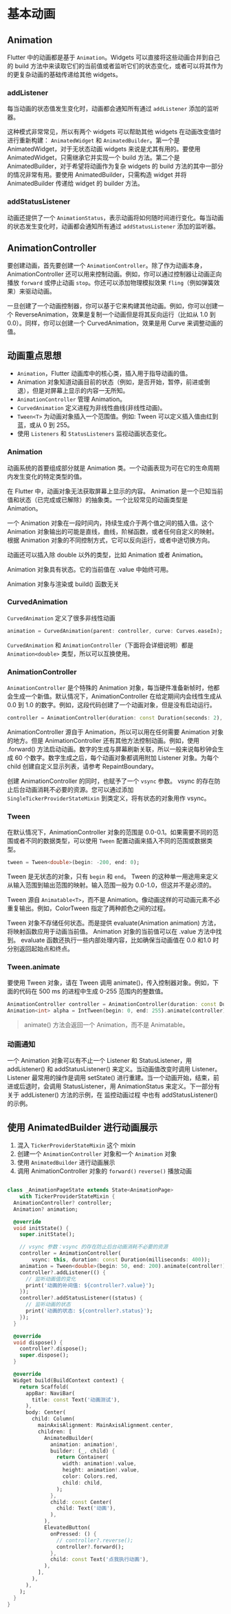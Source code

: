 # 基本动画

## Animation

Flutter 中的动画都是基于 `Animation`。Widgets 可以直接将这些动画合并到自己的 build 方法中来读取它们的当前值或者监听它们的状态变化，或者可以将其作为的更复杂动画的基础传递给其他 widgets。

### addListener

每当动画的状态值发生变化时，动画都会通知所有通过 `addListener` 添加的监听器。

这种模式非常常见，所以有两个 widgets 可以帮助其他 widgets 在动画改变值时进行重新构建： `AnimatedWidget` 和 `AnimatedBuilder`。第一个是 AnimatedWidget，对于无状态动画 widgets 来说是尤其有用的。要使用 AnimatedWidget，只需继承它并实现一个 build 方法。第二个是 AnimatedBuilder，对于希望将动画作为复杂 widgets 的 build 方法的其中一部分的情况非常有用。要使用 AnimatedBuilder，只需构造 widget 并将 AnimatedBuilder 传递给 widget 的 builder 方法。

### addStatusListener

动画还提供了一个 `AnimationStatus`，表示动画将如何随时间进行变化。每当动画的状态发生变化时，动画都会通知所有通过 `addStatusListener` 添加的监听器。

## Animation­Controller

要创建动画，首先要创建一个 `AnimationController`。除了作为动画本身，AnimationController 还可以用来控制动画。例如，你可以通过控制器让动画正向播放 `forward` 或停止动画 `stop`。你还可以添加物理模拟效果 `fling`（例如弹簧效果）来驱动动画。

一旦创建了一个动画控制器，你可以基于它来构建其他动画。例如，你可以创建一个 ReverseAnimation，效果是复制一个动画但是将其反向运行（比如从 1.0 到 0.0）。同样，你可以创建一个 CurvedAnimation，效果是用 Curve 来调整动画的值。

## 动画重点思想

- `Animation`，Flutter 动画库中的核心类，插入用于指导动画的值。
- Animation 对象知道动画目前的状态（例如，是否开始，暂停，前进或倒退），但是对屏幕上显示的内容一无所知。
- `AnimationController` 管理 Animation。
- `CurvedAnimation` 定义进程为非线性曲线(非线性动画)。
- `Tween<T>` 为动画对象插入一个范围值。例如: Tween 可以定义插入值由红到蓝，或从 0 到 255。
- 使用 `Listeners` 和 `StatusListeners` 监视动画状态变化。

### Animation

动画系统的首要组成部分就是 Animation 类。一个动画表现为可在它的生命周期内发生变化的特定类型的值。

在 Flutter 中，动画对象无法获取屏幕上显示的内容。 Animation 是一个已知当前值和状态（已完成或已解除）的抽象类。一个比较常见的动画类型是 Animation<double>。

一个 Animation 对象在一段时间内，持续生成介于两个值之间的插入值。这个 Animation 对象输出的可能是直线，曲线，阶梯函数，或者任何自定义的映射。根据 Animation 对象的不同控制方式，它可以反向运行，或者中途切换方向。

动画还可以插入除 double 以外的类型，比如 Animation<Color> 或者 Animation<Size>。

Animation 对象具有状态。它的当前值在 .value 中始终可用。

Animation 对象与渲染或 build() 函数无关

### Curved­Animation

`Curved­Animation` 定义了很多非线性动画

```dart
animation = CurvedAnimation(parent: controller, curve: Curves.easeIn);
```

`CurvedAnimation` 和 `AnimationController`（下面将会详细说明）都是 `Animation<double>` 类型，所以可以互换使用。

### Animation­Controller

`AnimationController` 是个特殊的 Animation 对象，每当硬件准备新帧时，他都会生成一个新值。默认情况下，AnimationController 在给定期间内会线性生成从 0.0 到 1.0 的数字。例如，这段代码创建了一个动画对象，但是没有启动运行。

```dart
controller = AnimationController(duration: const Duration(seconds: 2), vsync: this);
```

AnimationController 源自于 Animation<double>，所以可以用在任何需要 Animation 对象的地方。但是 AnimationController 还有其他方法控制动画。例如，使用 .forward() 方法启动动画。数字的生成与屏幕刷新关联，所以一般来说每秒钟会生成 60 个数字。数字生成之后，每个动画对象都调用附加 Listener 对象。为每个 child 创建自定义显示列表，请参考 RepaintBoundary。

创建 AnimationController 的同时，也赋予了一个 `vsync` 参数。 vsync 的存在防止后台动画消耗不必要的资源。您可以通过添加 `SingleTickerProviderStateMixin` 到类定义，将有状态的对象用作 vsync。

### Tween

在默认情况下，AnimationController 对象的范围是 0.0-0.1。如果需要不同的范围或者不同的数据类型，可以使用 `Tween` 配置动画来插入不同的范围或数据类型。

```dart
tween = Tween<double>(begin: -200, end: 0);
```

Tween 是无状态的对象，只有 `begin` 和 `end`。 Tween 的这种单一用途用来定义从输入范围到输出范围的映射。输入范围一般为 0.0-1.0，但这并不是必须的。

Tween 源自 `Animatable<T>`，而不是 Animation<T>。像动画这样的可动画元素不必重复输出。例如，ColorTween 指定了两种颜色之间的过程。

Tween 对象不存储任何状态。而是提供 evaluate(Animation<double> animation) 方法，将映射函数应用于动画当前值。 Animation 对象的当前值可以在 .value 方法中找到。 evaluate 函数还执行一些内部处理内容，比如确保当动画值在 0.0 和1.0 时分别返回起始点和终点。

### Tween.animate

要使用 Tween 对象，请在 Tween 调用 animate()，传入控制器对象。例如，下面的代码在 500 ms 的进程中生成 0-255 范围内的整数值。

```dart
AnimationController controller = AnimationController(duration: const Duration(milliseconds: 500), vsync: this);
Animation<int> alpha = IntTween(begin: 0, end: 255).animate(controller);
```

>animate() 方法会返回一个 Animation，而不是 Animatable。

### 动画通知

一个 Animation 对象可以有不止一个 Listener 和 StatusListener，用 addListener() 和 addStatusListener() 来定义。当动画值改变时调用 Listener。 Listener 最常用的操作是调用 setState() 进行重建。当一个动画开始，结束，前进或后退时，会调用 StatusListener，用 AnimationStatus 来定义。下一部分有关于 addListener() 方法的示例，在 监控动画过程 中也有 addStatusListener() 的示例。


## 使用 AnimatedBuilder 进行动画展示

1. 混入 `TickerProviderStateMixin` 这个 mixin
2. 创建一个 `AnimationController` 对象和一个 `Animation` 对象
3. 使用 `AnimatedBuilder` 进行动画展示
4. 调用 AnimationController 对象的 `forward()` `reverse()` 播放动画

```dart

class _AnimationPageState extends State<AnimationPage>
    with TickerProviderStateMixin {
  AnimationController? controller;
  Animation? animation;

  @override
  void initState() {
    super.initState();

    // vsync 参数：vsync 的存在防止后台动画消耗不必要的资源
    controller = AnimationController(
        vsync: this, duration: const Duration(milliseconds: 400));
    animation = Tween<double>(begin: 50, end: 200).animate(controller!);
    controller?.addListener(() {
      // 监听动画值的变化
      print('动画的补间值: ${controller?.value}');
    });
    controller?.addStatusListener((status) {
      // 监听动画的状态
      print('动画的状态: ${controller?.status}');
    });
  }

  @override
  void dispose() {
    controller?.dispose();
    super.dispose();
  }

  @override
  Widget build(BuildContext context) {
    return Scaffold(
      appBar: NaviBar(
        title: const Text('动画测试'),
      ),
      body: Center(
        child: Column(
          mainAxisAlignment: MainAxisAlignment.center,
          children: [
            AnimatedBuilder(
              animation: animation!,
              builder: (_, child) {
                return Container(
                  width: animation!.value,
                  height: animation!.value,
                  color: Colors.red,
                  child: child,
                );
              },
              child: const Center(
                child: Text('动画'),
              ),
            ),
            ElevatedButton(
              onPressed: () {
                // controller?.reverse();
                controller?.forward();
              },
              child: const Text('点我执行动画'),
            ),
          ],
        ),
      ),
    );
  }
}
```